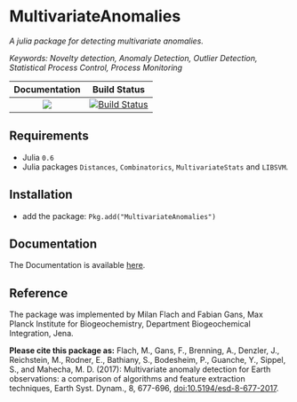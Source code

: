 # MultivariateAnomalies

*A julia package for detecting multivariate anomalies.*

*Keywords: Novelty detection, Anomaly Detection, Outlier Detection, Statistical Process Control, Process Monitoring*

| **Documentation**                                                                                                        | **Build Status**                                                                                |
|:-------------------------------------------------------------------------------:|:-----------------------------------------------------------------------------------------------:|
| [![](https://img.shields.io/badge/docs-latest-blue.svg)](https://milanflach.github.io/MultivariateAnomalies.jl/latest) | [![Build Status](https://travis-ci.org/milanflach/MultivariateAnomalies.jl.svg?branch=master)](https://travis-ci.org/milanflach/MultivariateAnomalies.jl)|

## Requirements

- Julia `0.6`
- Julia packages `Distances`, `Combinatorics`, `MultivariateStats` and `LIBSVM`.

## Installation

- add the package: ```Pkg.add("MultivariateAnomalies")```

## Documentation

The Documentation is available [here](https://milanflach.github.io/MultivariateAnomalies.jl/latest).

## Reference

The package was implemented by Milan Flach and Fabian Gans, Max Planck Institute for Biogeochemistry, Department Biogeochemical Integration, Jena.

**Please cite this package as:**
Flach, M., Gans, F., Brenning, A., Denzler, J., Reichstein, M., Rodner, E., Bathiany, S., Bodesheim, P., Guanche, Y., Sippel, S., and Mahecha, M. D. (2017): Multivariate anomaly detection for Earth observations: a comparison of algorithms and feature extraction techniques, Earth Syst. Dynam., 8, 677-696, [doi:10.5194/esd-8-677-2017](https://doi.org/10.5194/esd-8-677-2017).

